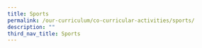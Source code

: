 ```yaml
---
title: Sports
permalink: /our-curriculum/co-curricular-activities/sports/
description: ""
third_nav_title: Sports
---
```

